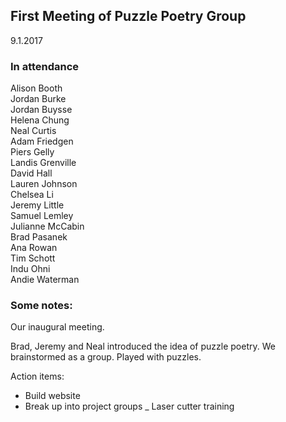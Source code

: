 ## First Meeting of Puzzle Poetry Group
9.1.2017

### In attendance
Alison Booth  
Jordan Burke  
Jordan Buysse  
Helena Chung  
Neal Curtis  
Adam Friedgen  
Piers Gelly  
Landis Grenville  
David Hall  
Lauren Johnson  
Chelsea Li  
Jeremy Little  
Samuel Lemley  
Julianne McCabin  
Brad Pasanek  
Ana Rowan  
Tim Schott  
Indu Ohni  
Andie Waterman


### Some notes:
Our inaugural meeting.

Brad, Jeremy and Neal introduced the idea of puzzle poetry. We brainstormed as a group. Played with puzzles.

Action items:
- Build website
- Break up into project groups
_ Laser cutter training
